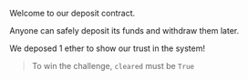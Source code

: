 Welcome to our deposit contract.

Anyone can safely deposit its funds and withdraw them later.

We deposed 1 ether to show our trust in the system!

> To win the challenge, `cleared` must be `True`